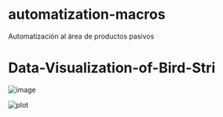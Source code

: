 # automatization-macros
Automatización al área de productos pasivos

# Data-Visualization-of-Bird-Stri

![image](https://user-images.githubusercontent.com/31981663/203216496-3cf39f8e-bf40-490f-aa35-f0cbbd5864a9.png)

![plot](./directory_1/directory_2/.../directory_n/plot.png)
